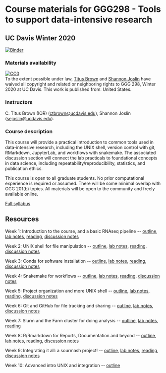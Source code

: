 # Course materials for GGG298 - Tools to support data-intensive research

## UC Davis Winter 2020

[![Binder](https://mybinder.org/badge_logo.svg)](https://mybinder.org/v2/gh/ngs-docs/2020-GGG298/master)

### Materials availability

<p xmlns:dct="http://purl.org/dc/terms/" xmlns:vcard="http://www.w3.org/2001/vcard-rdf/3.0#">
  <a rel="license"
     href="http://creativecommons.org/publicdomain/zero/1.0/">
    <img src="http://i.creativecommons.org/p/zero/1.0/88x31.png" style="border-style: none;" alt="CC0" />
  </a>
  <br />
  To the extent possible under law,
  <a rel="dct:publisher"
     href="http://twitter.com/ctitusbrown">
    <span property="dct:title">Titus Brown</span></a> and
  <a rel="dct:publisher"
     href="mailto:sejoslin@ucdavis.edu">
    <span property="dct:title">Shannon Joslin</span></a>
  have waived all copyright and related or neighboring rights to
  <span property="dct:title">GGG 298, Winter 2020 at UC Davis</span>.
This work is published from:
<span property="vcard:Country" datatype="dct:ISO3166"
      content="US">
  United States</span>.
</p>

### Instructors

C. Titus Brown (IOR) (<ctbrown@ucdavis.edu>), Shannon Joslin (<sejoslin@ucdavis.edu>).

### Course description

This course will provide a practical introduction to common tools used in data-intensive research, including the UNIX shell, version control with git, RMarkdown, JupyterLab, and workflows with snakemake. The associated discussion section will connect the lab practicals to foundational concepts in data science, including repeatability/reproducibility, statistics, and publication ethics.

This course is open to all graduate students. No prior computational experience is required or assumed. There will be some minimal overlap with GGG 201(b) topics. All materials will be open to the community and freely available online.

[Full syllabus](https://hackmd.io/3bDesjZaTVSiEzEueSGlDQ?view)

## Resources

Week 1: Introduction to the course, and a basic RNAseq pipeline -- [outline](https://hackmd.io/@ctb/S1_mb0fe8), [lab notes](https://github.com/ngs-docs/2020-GGG298/blob/master/Week1-intro/README.md), [reading](https://springerplus.springeropen.com/articles/10.1186/s40064-016-2888-8), [discussion notes](https://hackmd.io/vm4LdvN8SDG619N8xFsatg)

Week 2: UNIX shell for file manipulation -- [outline](https://hackmd.io/O6MaR9tMSxazAC_UCr_hTg), [lab notes](https://github.com/ngs-docs/2020-GGG298/tree/master/Week2-UNIX_for_file_manipulation), [reading](https://springerplus.springeropen.com/articles/10.1186/s40064-016-2888-8), [discussion notes](https://hackmd.io/H7EUa5DMQKmjc4yIwdWgDQ)

Week 3: Conda for software installation -- [outline](https://hackmd.io/To23drs_STONN1zdFb2hkw), [lab notes](https://github.com/ngs-docs/2020-GGG298/blob/master/Week3-conda_for_software_installation/README.md), [reading](https://undsci.berkeley.edu/lessons/pdfs/how_science_works.pdf), [discussion notes](https://hackmd.io/lAgWvrN0T5uc9ZYAQaVHqg)

Week 4: Snakemake for workflows -- [outline](https://hackmd.io/UuYTlGyVQ7WLTL-3kX3K5A), [lab notes](https://github.com/ngs-docs/2020-GGG298/tree/master/Week4-snakemake-for-workflows/README.md), [reading](http://ivory.idyll.org/blog/2014-function-of-unknown-genes.html), [discussion notes](https://hackmd.io/UuYTlGyVQ7WLTL-3kX3K5A?view)

Week 5: Project organization and more UNIX shell -- [outline](https://hackmd.io/jSF2sFcgS02yuc3gW7RqzQ), [lab notes](https://github.com/ngs-docs/2020-GGG298/tree/master/Week5-project_organization_and_UNIX_shell/README.md), [reading](https://meaningness.com/metablog/upgrade-your-cargo-cult), [discussion notes](https://hackmd.io/DYbcnnfvTeyBpABx72xJGQ)

Week 6: Git and GitHub for file tracking and sharing -- [outline](https://hackmd.io/iuqXzr0RRw-M8rLbWjvuJg?view), [lab notes](https://github.com/ngs-docs/2020-GGG298/blob/master/Week6-Git_and_GitHub_for_file_tracking_and_sharing/README.md), [discussion notes](https://hackmd.io/iuqXzr0RRw-M8rLbWjvuJg)

Week 7: Slurm and the Farm cluster for doing analysis -- [outline](https://hackmd.io/Iy-YHQuPRGWILNV5F_A5lA?view), [lab notes](https://github.com/ngs-docs/2020-GGG298/blob/master/Week7-Slurm_and_Farm_cluster_for_doing_analysis/README.md), [reading](https://hackmd.io/GOM86OhHQ-WKdwxCk1Xtyw?view#Friday-discussion---221)

Week 8: R/Rmarkdown for Reports, Documentation and beyond -- [outline](https://hackmd.io/FxdMZvJdTBy5r2Um4KeMjw), [lab notes](https://github.com/ngs-docs/2020-GGG298/blob/master/Week8-Rmarkdown_for_reports_documentation_and_beyond), [reading](https://www.worldscientific.com/doi/pdf/10.1142/9789813235533_0008), [discussion notes](https://hackmd.io/z9GLXC_WS8-MTAAZhkgCMw)

Week 9: Integrating it all: a sourmash project! -- [outline](https://hackmd.io/juznPUnSRmWJlJ00SCJsUA?view), [lab notes](https://hackmd.io/XgI03HNBRtS6kyKcycKFLA?view), [reading](https://journals.plos.org/plosone/article?id=10.1371/journal.pone.0088889), [discussion notes](https://hackmd.io/juznPUnSRmWJlJ00SCJsUA?view)

Week 10: Advanced intro UNIX and integration -- [outline](https://hackmd.io/NkDTSmHBT-Gut6yCgCSAXQ)
